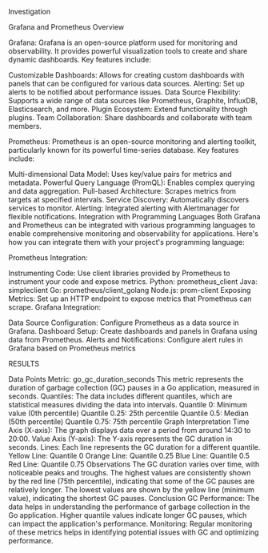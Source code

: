 Investigation

Grafana and Prometheus Overview



Grafana:
Grafana is an open-source platform used for monitoring and observability. It provides powerful visualization tools to create and share dynamic dashboards. Key features include:

Customizable Dashboards: Allows for creating custom dashboards with panels that can be configured for various data sources.
Alerting: Set up alerts to be notified about performance issues.
Data Source Flexibility: Supports a wide range of data sources like Prometheus, Graphite, InfluxDB, Elasticsearch, and more.
Plugin Ecosystem: Extend functionality through plugins.
Team Collaboration: Share dashboards and collaborate with team members.


Prometheus:
Prometheus is an open-source monitoring and alerting toolkit, particularly known for its powerful time-series database. Key features include:

Multi-dimensional Data Model: Uses key/value pairs for metrics and metadata.
Powerful Query Language (PromQL): Enables complex querying and data aggregation.
Pull-based Architecture: Scrapes metrics from targets at specified intervals.
Service Discovery: Automatically discovers services to monitor.
Alerting: Integrated alerting with Alertmanager for flexible notifications.
Integration with Programming Languages
Both Grafana and Prometheus can be integrated with various programming languages to enable comprehensive monitoring and observability for applications. Here's how you can integrate them with your project's programming language:

Prometheus Integration:

Instrumenting Code: Use client libraries provided by Prometheus to instrument your code and expose metrics.
Python: prometheus_client
Java: simpleclient
Go: prometheus/client_golang
Node.js: prom-client
Exposing Metrics: Set up an HTTP endpoint to expose metrics that Prometheus can scrape.
Grafana Integration:

Data Source Configuration: Configure Prometheus as a data source in Grafana.
Dashboard Setup: Create dashboards and panels in Grafana using data from Prometheus.
Alerts and Notifications: Configure alert rules in Grafana based on Prometheus metrics

RESULTS

Data Points
Metric: go_gc_duration_seconds
This metric represents the duration of garbage collection (GC) pauses in a Go application, measured in seconds.
Quantiles: The data includes different quantiles, which are statistical measures dividing the data into intervals.
Quantile 0: Minimum value (0th percentile)
Quantile 0.25: 25th percentile
Quantile 0.5: Median (50th percentile)
Quantile 0.75: 75th percentile
Graph Interpretation
Time Axis (X-axis): The graph displays data over a period from around 14:30 to 20:00.
Value Axis (Y-axis): The Y-axis represents the GC duration in seconds.
Lines: Each line represents the GC duration for a different quantile.
Yellow Line: Quantile 0
Orange Line: Quantile 0.25
Blue Line: Quantile 0.5
Red Line: Quantile 0.75
Observations
The GC duration varies over time, with noticeable peaks and troughs.
The highest values are consistently shown by the red line (75th percentile), indicating that some of the GC pauses are relatively longer.
The lowest values are shown by the yellow line (minimum value), indicating the shortest GC pauses.
Conclusion
GC Performance: The data helps in understanding the performance of garbage collection in the Go application. Higher quantile values indicate longer GC pauses, which can impact the application's performance.
Monitoring: Regular monitoring of these metrics helps in identifying potential issues with GC and optimizing performance.

